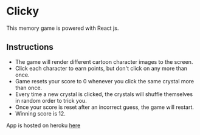 # Clicky

This memory game is powered with React js. 

## Instructions
* The game will render different cartoon character images to the screen.
* Click each character to earn points, but don't click on any more than once. 
* Game resets your score to 0 whenever you click the same crystal more than once.
* Every time a new crystal is clicked, the crystals will shuffle themselves in random order to trick you.
* Once your score is reset after an incorrect guess, the game will restart.
* Winning score is 12.

App is hosted on heroku [here](https://jealobclicky.herokuapp.com/)
